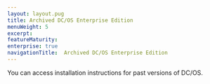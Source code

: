 ```yaml
---
layout: layout.pug
title: Archived DC/OS Enterprise Edition
menuWeight: 5
excerpt:
featureMaturity:
enterprise: true
navigationTitle:  Archived DC/OS Enterprise Edition
---
```





You can access installation instructions for past versions of DC/OS.